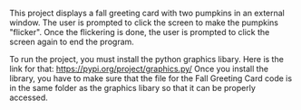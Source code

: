 This project displays a fall greeting card with two pumpkins in an 
external window. The user is prompted to click the screen to make
the pumpkins "flicker". Once the flickering is done, the user is 
prompted to click the screen again to end the program.

To run the project, you must install the python graphics libary.
Here is the link for that:
https://pypi.org/project/graphics.py/
Once you install the library, you have to make sure that the file for
the Fall Greeting Card code is in the same folder as the graphics libary
so that it can be properly accessed.
